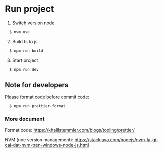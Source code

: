 # Run project

1. Switch version node

```bash
  $ nvm use
```

2. Build ts to js

```bash
  $ npm run build
```

3. Start project

```bash
  $ npm run dev
```

## Note for developers

Please format code before commit code:

```bash
  $ npm run prettier-format
```

### More document

Format code: https://khalilstemmler.com/blogs/tooling/prettier/

NVM (noe version management): https://stackjava.com/nodejs/nvm-la-gi-cai-dat-nvm-tren-windows-node-js.html
